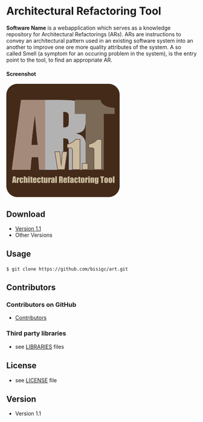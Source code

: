 Architectural Refactoring Tool
======
**Software Name** is a webapplication which serves as a knowledge repository for Architectural Refactorings (ARs). ARs are instructions to convey an architectural pattern used in an existing software system into an another to improve one ore more quality attributes of the system. A so called Smell (a symptom for an occuring problem in the system), is the entry point to the tool, to find an appropriate AR.

#### Screenshot
<img src="https://github.com/bisigc/art/blob/master/ui/app/images/ART_Logo.png" alt="Screenshot Architectural Refactoring Tool" width="300px" height="300px">

## Download
* [Version 1.1](https://github.com/bisigc/art/archive/master.zip)
* Other Versions

## Usage
```$ git clone https://github.com/bisigc/art.git```

## Contributors

### Contributors on GitHub
* [Contributors](https://github.com/bisigc/art/graphs/contributors)

### Third party libraries
* see [LIBRARIES](https://github.com/bisigc/art/blob/master/LIBRARIES.md) files

## License 
* see [LICENSE](https://github.com/bisigc/art/blob/master/LICENSE.md) file

## Version 
* Version 1.1

